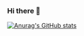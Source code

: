 ### Hi there 👋
[![Anurag's GitHub stats](https://github-readme-stats.vercel.app/api?LickSun=anuraghazra)](https://github.com/anuraghazra/github-readme-stats)

<!--
**LickSun/LickSun** is a ✨ _special_ ✨ repository because its `README.md` (this file) appears on your GitHub profile.

Here are some ideas to get you started:

- 🔭 I’m currently working on ...
- 🌱 I’m currently learning ...
- 👯 I’m looking to collaborate on ...
- 🤔 I’m looking for help with ...
- 💬 Ask me about ...
- 📫 How to reach me: ...
- 😄 Pronouns: ...
- ⚡ Fun fact: ...
-->
